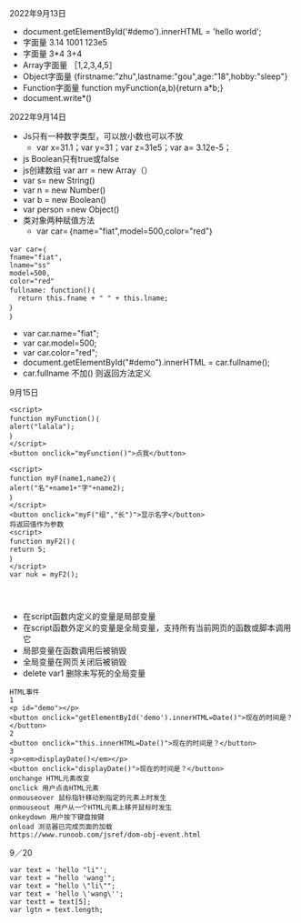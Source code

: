 2022年9月13日
- document.getElementById('#demo').innerHTML = 'hello world';
- 字面量 3.14  1001 123e5
- 字面量 3*4 3+4
- Array字面量 ［1,2,3,4,5］
- Object字面量 {firstname:"zhu",lastname:"gou",age:"18",hobby:"sleep"}
- Function字面量 function myFunction(a,b){return a*b;}
- document.write*()

2022年9月14日
- Js只有一种数字类型，可以放小数也可以不放
  - var x=31.1；var y=31；var z=31e5；var a= 3.12e-5；
- js Boolean只有true或false
- js创建数组 var arr = new Array（）
- var s= new String()
- var n = new Number()
- var b = new Boolean()
- var person =new Object()
- 类对象两种赋值方法
  - var car=｛name="fiat",model=500,color="red"｝
```
var car=｛
fname="fiat",
lname="ss"
model=500,
color="red"
fullname: function()｛
  return this.fname + " " + this.lname;
｝
｝
```
  - var car.name="fiat";
  - var car.model=500;
  - var car.color="red";
- document.getElementById("#demo").innerHTML = car.fullname();
- car.fullname 不加() 则返回方法定义

9月15日
```
<script>
function myFunction()｛
alert("lalala");
｝
</script>
<button onclick="myFunction()">点我</button>

<script>
function myF(name1,name2)｛
alert("名"+name1+"字"+name2);
｝
</script>
<button onclick="myF("组","长")">显示名字</button>
将返回值作为参数
<script>
function myF2()｛
return 5;
｝
</script>
var nuk = myF2();




```
- 在script函数内定义的变量是局部变量
- 在script函数外定义的变量是全局变量，支持所有当前网页的函数或脚本调用它
- 局部变量在函数调用后被销毁
- 全局变量在网页关闭后被销毁
- delete var1 删除未写死的全局变量

```
HTML事件 
1 
<p id="demo"></p> 
<button onclick="getElementById('demo').innerHTML=Date()">现在的时间是？</button> 
2 
<button onclick="this.innerHTML=Date()">现在的时间是？</button> 
3 
<p><em>displayDate()</em></p> 
<button onclick="displayDate()">现在的时间是？</button> 
onchange HTML元素改变 
onclick 用户点击HTML元素 
onmouseover 鼠标指针移动到指定的元素上时发生 
onmouseout 用户从一个HTML元素上移开鼠标时发生 
onkeydown 用户按下键盘按键 
onload 浏览器已完成页面的加载 
https://www.runoob.com/jsref/dom-obj-event.html
```

9／20

```
var text = 'hello "li"';
var text = "hello 'wang'";
var text = "hello \"li\"";
var text = 'hello \'wang\'';
var textt = text[5];
var lgtn = text.length;

```
